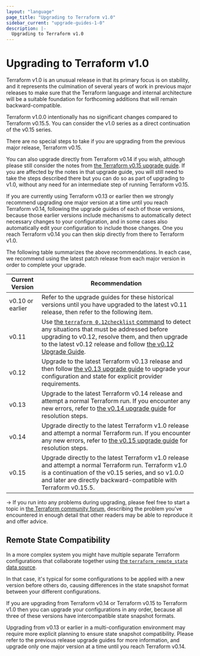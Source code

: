 ```yaml
---
layout: "language"
page_title: "Upgrading to Terraform v1.0"
sidebar_current: "upgrade-guides-1-0"
description: |-
  Upgrading to Terraform v1.0
---
```


# Upgrading to Terraform v1.0

Terraform v1.0 is an unusual release in that its primary focus is on stability,
and it represents the culmination of several years of work in previous major
releases to make sure that the Terraform language and internal architecture
will be a suitable foundation for forthcoming additions that will remain
backward-compatible.

Terraform v1.0.0 intentionally has no significant changes compared to Terraform
v0.15.5. You can consider the v1.0 series as a direct continuation of the v0.15
series.

There are no special steps to take if you are upgrading from the previous
major release, Terraform v0.15.

You can also upgrade directly from Terraform v0.14 if you wish, although please
still consider the notes from [the Terraform v0.15 upgrade guide](0-15.html).
If you are affected by the notes in that upgrade guide, you will still need to
take the steps described there but you can do so as part of upgrading to v1.0,
without any need for an intermediate step of running Terraform v0.15.

If you are currently using Terraform v0.13 or earlier then we strongly
recommend upgrading one major version at a time until you reach Terraform v0.14,
following the upgrade guides of each of those versions, because those earlier
versions include mechanisms to automatically detect necessary changes to your
configuration, and in some cases also automatically edit your configuration
to include those changes. One you reach Terraform v0.14 you can then skip
directly from there to Terraform v1.0.

The following table summarizes the above recommendations. In each case, we
recommend using the latest patch release from each major version in order to
complete your upgrade.

| Current Version | Recommendation |
| -- | -- |
| v0.10 or earlier | Refer to the upgrade guides for these historical versions until you have upgraded to the latest v0.11 release, then refer to the following item. |
| v0.11 | Use [the `terraform 0.12checklist` command](0-12.html#pre-upgrade-checklist) to detect any situations that must be addressed before upgrading to v0.12, resolve them, and then upgrade to the latest v0.12 release and follow [the v0.12 Upgrade Guide](/upgrade-guides/0-12.html). |
| v0.12 | Upgrade to the latest Terraform v0.13 release and then follow [the v0.13 upgrade guide](0-13.html) to upgrade your configuration and state for explicit provider requirements. |
| v0.13 | Upgrade to the latest Terraform v0.14 release and attempt a normal Terraform run. If you encounter any new errors, refer to [the v0.14 upgrade guide](0-14.html) for resolution steps. |
| v0.14 | Upgrade directly to the latest Terraform v1.0 release and attempt a normal Terraform run. If you encounter any new errors, refer to [the v0.15 upgrade guide](0-15.html) for resolution steps. |
| v0.15 | Upgrade directly to the latest Terraform v1.0 release and attempt a normal Terraform run. Terraform v1.0 is a continuation of the v0.15 series, and so v1.0.0 and later are directly backward-compatible with Terraform v0.15.5. |

-> If you run into any problems during upgrading, please feel free to start a
topic in [the Terraform community forum](https://discuss.hashicorp.com/c/terraform-core),
describing the problem you've encountered in enough detail that other readers
may be able to reproduce it and offer advice.

## Remote State Compatibility

In a more complex system you might have multiple separate Terraform
configurations that collaborate together using
[the `terraform_remote_state` data source](/docs/language/state/remote-state-data.html).

In that case, it's typical for some configurations to be applied with a new
version before others do, causing differences in the state snapshot format
between your different configurations.

If you are upgrading from Terraform v0.14 or Terraform v0.15 to Terraform v1.0
then you can upgrade your configurations in any order, because all three of
these versions have intercompatible state snapshot formats.

Upgrading from v0.13 or earlier in a multi-configuration environment may
require more explicit planning to ensure state snapshot compatibility. Please
refer to the previous release upgrade guides for more information, and upgrade
only one major version at a time until you reach Terraform v0.14.
